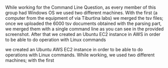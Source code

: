 While working for the Command Line Question, as every member of this group had Windows OS we used two different machines.
With the first (a computer from the equipment of via Tiburtina labs) we merged the tsv files; once we uploaded the 6000 tsv documents obtained with the parsing part, we merged them with a single command line as you can see in the provided screenshot.
After that we created an Ubuntu EC2 instance in AWS in order to be able to do operation with Linux commands



we created an Ubuntu AWS EC2 instance in order to be able to do operations with Linux commands.
While working, we used two different machines; with the first
